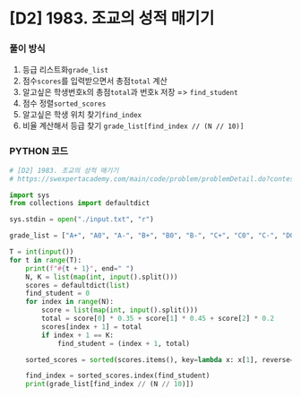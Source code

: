 # [D2] 1983. 조교의 성적 매기기

### 풀이 방식

1. 등급 리스트화`grade_list`
2. 점수`scores`를 입력받으면서 총점`total` 계산
3. 알고싶은 학생번호`k`의 총점`total`과 번호`k`  저장 =>  `find_student`
4. 점수 정렬`sorted_scores`
5. 알고싶은 학생 위치 찾기`find_index`
6. 비율 계산해서 등급 찾기 `grade_list[find_index // (N // 10)]`

### PYTHON 코드

```python
# [D2] 1983. 조교의 성적 매기기
# https://swexpertacademy.com/main/code/problem/problemDetail.do?contestProbId=AV5PwGK6AcIDFAUq&categoryId=AV5PwGK6AcIDFAUq&categoryType=CODE

import sys
from collections import defaultdict

sys.stdin = open("./input.txt", "r")

grade_list = ["A+", "A0", "A-", "B+", "B0", "B-", "C+", "C0", "C-", "D0"]

T = int(input())
for t in range(T):
    print(f"#{t + 1}", end=" ")
    N, K = list(map(int, input().split()))
    scores = defaultdict(list)
    find_student = 0
    for index in range(N):
        score = list(map(int, input().split()))
        total = score[0] * 0.35 + score[1] * 0.45 + score[2] * 0.2
        scores[index + 1] = total
        if index + 1 == K:
            find_student = (index + 1, total)

    sorted_scores = sorted(scores.items(), key=lambda x: x[1], reverse=True)

    find_index = sorted_scores.index(find_student)
    print(grade_list[find_index // (N // 10)])

```

